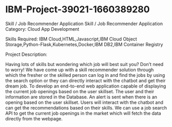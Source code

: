 # IBM-Project-39021-1660389280
Skill / Job Recommender Application
Skill / Job Recommender Application
Category: Cloud App Development

Skills Required:
IBM Cloud,HTML,Javascript,IBM Cloud Object Storage,Python-Flask,Kubernetes,Docker,IBM DB2,IBM Container Registry

Project Description:

Having lots of skills but wondering which job will best suit you? Don’t need to worry! 
We have come up with a skill recommender solution through which the fresher or the skilled person can log in and find 
the jobs by using the search option or they can directly interact with the chatbot and get their dream job.
To develop an end-to-end web application capable of displaying the current job openings based on the user skillset.
The user and their information are stored in the Database.
An alert is sent when there is an opening based on the user skillset.
Users will interact with the chatbot and can get the recommendations based on their skills.
We can use a job search API to get the current job openings in the market which will fetch the data directly from the webpage.









